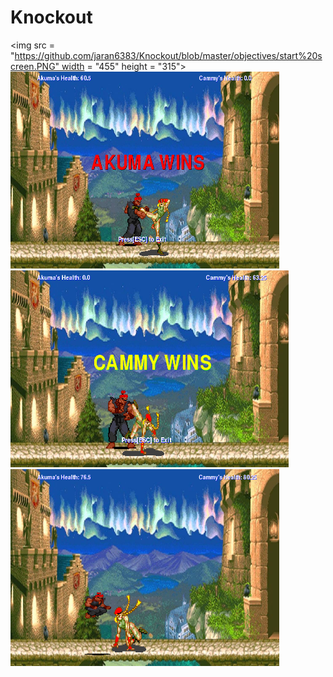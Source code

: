 # Knockout
<img src = "https://github.com/jaran6383/Knockout/blob/master/objectives/start%20screen.PNG" width = "455" height = "315">
<img src = "https://github.com/jaran6383/Knockout/blob/master/objectives/akuma%20wins%20screen.PNG" width = "430" height = "315">
<img src = "https://github.com/jaran6383/Knockout/blob/master/objectives/cammy%20wins%20screen.PNG" width = "445" height = "315">
<img src = "https://github.com/jaran6383/Knockout/blob/master/objectives/fight%20screen%203.PNG" width = "430" height = "315"> 
